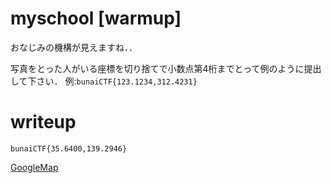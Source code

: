 # myschool [warmup]
おなじみの機構が見えますね．．

写真をとった人がいる座標を切り捨てで小数点第4桁までとって例のように提出して下さい．
例:`bunaiCTF{123.1234,312.4231}`
# writeup
`bunaiCTF{35.6400,139.2946}`

[GoogleMap](https://www.google.com/maps/@35.6400928,139.2946382,3a,75y,120.43h,98.4t/data=!3m6!1e1!3m4!1swe_SvluaqeHI5IZCBH6_Jg!2e0!7i16384!8i8192)